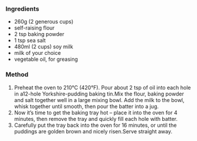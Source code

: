 ### Ingredients
* 260g (2 generous cups)
* self-raising flour
* 2 tsp baking powder
* 1 tsp sea salt
* 480ml (2 cups) soy milk
* milk of your choice
* vegetable oil, for greasing

### Method
1. Preheat the oven to 210°C (420°F). Pour about 2 tsp of oil into each hole in a12-hole Yorkshire-pudding baking tin.Mix the flour, baking powder and salt together well in a large mixing bowl. Add the milk to the bowl, whisk together until smooth, then pour the batter into a jug.
2. Now it’s time to get the baking tray hot – place it into the oven for 4 minutes, then remove the tray and quickly fill each hole with batter. 
3. Carefully put the tray back into the oven for 16 minutes, or until the puddings are golden brown and nicely risen.Serve straight away.